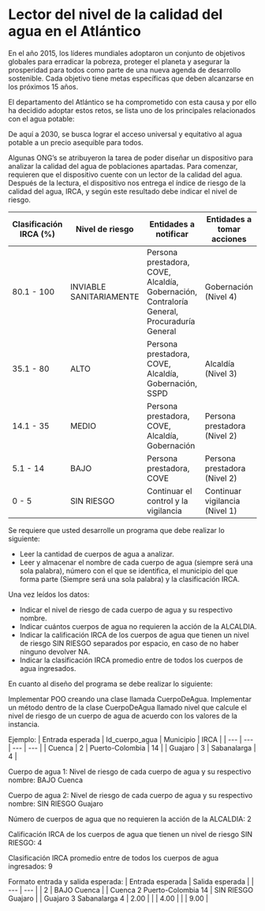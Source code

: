 # Lector del nivel de la calidad del agua en el Atlántico 

En el año 2015, los líderes mundiales adoptaron un conjunto de objetivos globales para erradicar la pobreza, proteger el planeta y asegurar la prosperidad para todos como parte de una nueva agenda de desarrollo sostenible. Cada objetivo tiene metas específicas que deben alcanzarse en los próximos 15 años.

El departamento del Atlántico se ha comprometido con esta causa y por ello ha decidido adoptar estos retos, se lista uno de los principales relacionados con el agua potable:

De aquí a 2030, se busca lograr el acceso universal y equitativo al agua potable a un precio asequible para todos.

Algunas ONG’s se atribuyeron la tarea de poder diseñar un dispositivo para analizar la calidad del agua de poblaciones apartadas. Para comenzar, requieren que el dispositivo cuente con un lector de la calidad del agua. Después de la lectura, el dispositivo nos entrega el índice de riesgo de la calidad del agua, IRCA, y según este resultado debe indicar el nivel de riesgo.


| Clasificación IRCA (%) | Nivel de riesgo | Entidades a notificar | Entidades a tomar acciones |
| --- | --- | --- | --- |
| 80.1 - 100 | INVIABLE SANITARIAMENTE | Persona prestadora, COVE, Alcaldía, Gobernación, Contraloría General, Procuraduría General | Gobernación (Nivel 4) |
| 35.1 - 80 | ALTO | Persona prestadora, COVE, Alcaldía, Gobernación, SSPD | Alcaldía (Nivel 3) | 
| 14.1 - 35 | MEDIO | Persona prestadora, COVE, Alcaldía, Gobernación	| Persona prestadora (Nivel 2) |
| 5.1 - 14	| BAJO	| Persona prestadora, COVE	| Persona prestadora (Nivel 2)	|
| 0 - 5	| SIN RIESGO	| Continuar el control y la vigilancia | Continuar vigilancia (Nivel 1)	| 

Se requiere que usted desarrolle un programa que debe realizar lo siguiente:

- Leer la cantidad de cuerpos de agua a analizar.
- Leer y almacenar el nombre de cada cuerpo de agua (siempre será una sola palabra), número con el que se identifica, el municipio del que forma parte (Siempre será una sola palabra) y la clasificación IRCA.

Una vez leídos los datos:

- Indicar el nivel de riesgo de cada cuerpo de agua y su respectivo nombre.
- Indicar cuántos cuerpos de agua no requieren la acción de la ALCALDIA.
- Indicar la calificación IRCA de los cuerpos de agua que tienen un nivel de riesgo SIN RIESGO separados por espacio, en caso de no haber ninguno devolver NA.
- Indicar la clasificación IRCA promedio entre de todos los cuerpos de agua ingresados.

En cuanto al diseño del programa se debe realizar lo siguiente:

Implementar POO creando una clase llamada CuerpoDeAgua.
Implementar un método dentro de la clase CuerpoDeAgua llamado nivel que calcule el nivel de riesgo de un cuerpo de agua de acuerdo con los valores de la instancia. 

Ejemplo:
| Entrada esperada | Id_cuerpo_agua | Municipio | IRCA |
| --- | --- | --- | --- |
| Cuenca	| 2 | Puerto-Colombia | 14 |
| Guajaro	| 3 | Sabanalarga | 4 |

Cuerpo de agua 1:
Nivel de riesgo de cada cuerpo de agua y su respectivo nombre: BAJO Cuenca

Cuerpo de agua 2:
Nivel de riesgo de cada cuerpo de agua y su respectivo nombre: SIN RIESGO Guajaro

Número de cuerpos de agua que no requieren la acción de la ALCALDIA: 2

Calificación IRCA de los cuerpos de agua que tienen un nivel de riesgo SIN RIESGO:  4

Clasificación IRCA promedio entre de todos los cuerpos de agua ingresados: 9

Formato entrada y salida esperada:
| Entrada esperada | Salida esperada |
| --- | --- |
| 2	| BAJO Cuenca |
| Cuenca 2 Puerto-Colombia 14	| SIN RIESGO Guajaro |
| Guajaro 3 Sabanalarga 4 | 2.00 |
|  | 4.00 |
|  | 9.00 |
